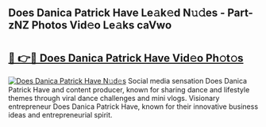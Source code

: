 ## Does Danica Patrick Have Le𝚊k𝚎d N𝚞𝚍es - Part-zNZ Photos Vid𝚎o Le𝚊ks caVwo

# <h2><a href="http://fbdi8bx.evod.top/?m=Does+Danica+Patrick+Have">🔗 👉🔴 Does Danica Patrick Have Vid𝚎o Ph𝚘t𝚘s</a></h2>

[![Does Danica Patrick Have N𝚞d𝚎s](https://i.imgur.com/8V9OHl7.gif)](http://fbdi8bx.evod.top/?m=Does+Danica+Patrick+Have)
Social media sensation Does Danica Patrick Have and content producer, known for sharing dance and lifestyle themes through viral dance challenges and mini vlogs. Visionary entrepreneur Does Danica Patrick Have, known for their innovative business ideas and entrepreneurial spirit. 
